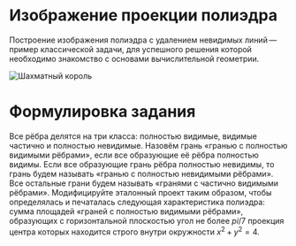 # Изображение проекции полиэдра

Построение изображения полиэдра с удалением невидимых линий — пример
классической задачи, для успешного решения которой необходимо знакомство
с основами вычислительной геометрии.

![Шахматный король](images/king.png)

# Формулировка задания
Все рёбра делятся на три класса: полностью видимые, видимые частично и полностью невидимые. Назовём грань «гранью с полностью видимыми рёбрами», если все образующие её рёбра полностью видимы. Если все образующие грань рёбра полностью невидимы, то грань будем называть «гранью с полностью невидимыми рёбрами». Все остальные грани будем называть «гранями с частично видимыми рёбрами». Модифицируйте эталонный проект таким образом, чтобы определялась и печаталась следующая характеристика полиэдра: сумма площадей «граней с полностью видимыми рёбрами», образующих с горизонтальной плоскостью угол не более $pi/7$ проекция центра которых находится строго внутри окружности $x^{2} + y^{2} = 4$.